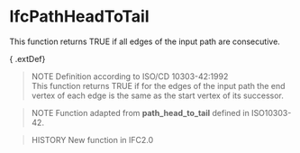 IfcPathHeadToTail
=================
This function returns TRUE if all edges of the input path are consecutive.  
  
{ .extDef}  
> NOTE  Definition according to ISO/CD 10303-42:1992  
> This function returns TRUE if for the edges of the input path the end vertex
> of each edge is the same as the start vertex of its successor.  
  
> NOTE  Function adapted from **path_head_to_tail** defined in ISO10303-42.  
  
> HISTORY  New function in IFC2.0  


